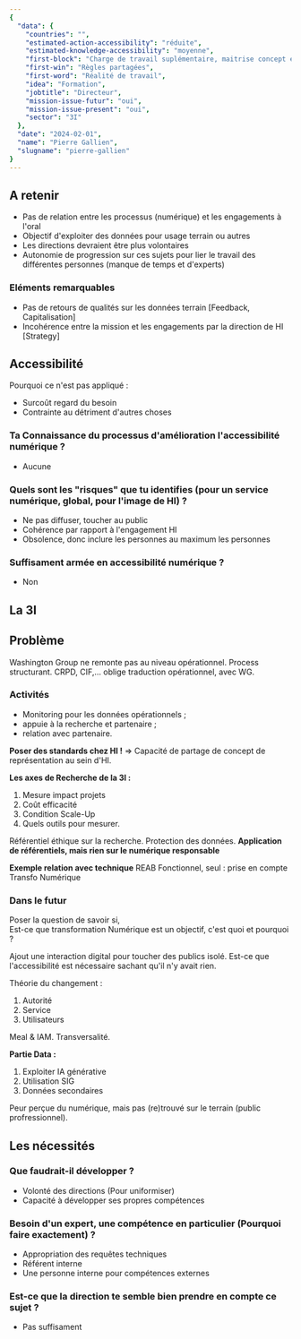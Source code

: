 ```yaml
---
{
  "data": {
    "countries": "",
    "estimated-action-accessibility": "réduite",
    "estimated-knowledge-accessibility": "moyenne",
    "first-block": "Charge de travail suplémentaire, maitrise concept et technique",
    "first-win": "Règles partagées",
    "first-word": "Réalité de travail",
    "idea": "Formation",
    "jobtitle": "Directeur",
    "mission-issue-futur": "oui",
    "mission-issue-present": "oui",
    "sector": "3I"
  },
  "date": "2024-02-01",
  "name": "Pierre Gallien",
  "slugname": "pierre-gallien"
}
---
```


## A retenir

  - Pas de relation entre les processus (numérique) et les engagements à l'oral
  - Objectif d'exploiter des données pour usage terrain ou autres
  - Les directions devraient être plus volontaires
  - Autonomie de progression sur ces sujets pour lier le travail des différentes personnes (manque de temps et d'experts)

### Eléments remarquables
 
 - Pas de retours de qualités sur les données terrain [Feedback, Capitalisation]
 - Incohérence entre la mission et les engagements par la direction de HI [Strategy]
  
## Accessibilité

Pourquoi ce n'est pas appliqué : 

  - Surcoût regard du besoin
  - Contrainte au détriment d'autres choses

### Ta Connaissance du processus d'amélioration l'accessibilité numérique ?

- Aucune

### Quels sont les "risques" que tu identifies (pour un service numérique, global, pour l'image de HI) ?

 - Ne pas diffuser, toucher au public
 - Cohérence par rapport à l'engagement HI
 - Obsolence, donc inclure les personnes au maximum les personnes

### Suffisament armée en accessibilité numérique ?

 - Non

## La 3I

## Problème

Washington Group ne remonte pas au niveau opérationnel. Process structurant.
CRPD, CIF,... oblige traduction opérationnel, avec WG.

### Activités

  - Monitoring pour les données opérationnels ;
  - appuie à la recherche et partenaire ;
  - relation avec partenaire.

**Poser des standards chez HI !**
=> Capacité de partage de concept de représentation au sein d'HI.

**Les axes de Recherche de la 3I :**

  1. Mesure impact projets
  2. Coût efficacité
  3. Condition Scale-Up
  4. Quels outils pour mesurer.

Référentiel éthique sur la recherche. Protection des données.
**Application de référentiels, mais rien sur le numérique responsable**

**Exemple relation avec technique**
REAB Fonctionnel, seul : prise en compte Transfo Numérique

### Dans le futur

Poser la question de savoir si,  
Est-ce que transformation Numérique est un objectif, c'est quoi et pourquoi ?

Ajout une interaction digital pour toucher des publics isolé.
Est-ce que l'accessibilité est nécessaire sachant qu'il n'y avait rien.  

Théorie du changement : 

  1. Autorité
  1. Service
  1. Utilisateurs

Meal & IAM. Transversalité. 

**Partie Data :**

  1. Exploiter IA générative
  1. Utilisation SIG
  1. Données secondaires

Peur perçue du numérique, mais pas (re)trouvé sur le terrain (public profressionnel).

## Les nécessités

### Que faudrait-il développer ?

  - Volonté des directions (Pour uniformiser)
  - Capacité à développer ses propres compétences

### Besoin d'un expert, une compétence en particulier (Pourquoi faire exactement) ?

  - Appropriation des requêtes techniques
  - Référent interne
  - Une personne interne pour compétences externes

### Est-ce que la direction te semble bien prendre en compte ce sujet ?

  - Pas suffisament  
